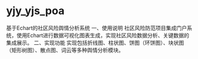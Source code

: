 # yjy_yjs_poa
基于Echart的社区风险舆情分析系统
一、使用说明
社区风险防范项目集成门户系统，使用Echart进行数据可视化图表生成，实现社区风险数据分析、关键数据的集成展示。
二、实现功能
实现包括折线图、柱状图、饼图（环饼图）、块状图（矩形树图）、散点图、词云等多种舆情分析模块。
